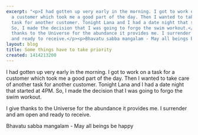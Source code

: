 ```yaml
---
excerpt: "<p>I had gotten up very early in the morning. I got to work on a task for
  a customer which took me a good part of the day. Then I wanted to take care of another
  task for another customer. Tonight Lana and I had a date night that started at 4PM.
  So, I made the decision that I was going to forgo the swim workout.</p><p>I give
  thanks to the Universe for the abundance it provides me. I surrender and am open
  and ready to receive.</p><p>Bhavatu sabba mangalam - May all beings be happy</p>"
layout: blog
title: Some things have to take priority
created: 1414213200
---
```

<p>I had gotten up very early in the morning. I got to work on a task for a customer which took me a good part of the day. Then I wanted to take care of another task for another customer. Tonight Lana and I had a date night that started at 4PM. So, I made the decision that I was going to forgo the swim workout.</p><p>I give thanks to the Universe for the abundance it provides me. I surrender and am open and ready to receive.</p><p>Bhavatu sabba mangalam - May all beings be happy</p>
